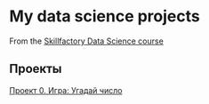 # My data science projects

From the [Skillfactory Data Science course](https://skillfactory.ru/data-scientist)

## Проекты

[Проект 0. Игра: Угадай число]()

